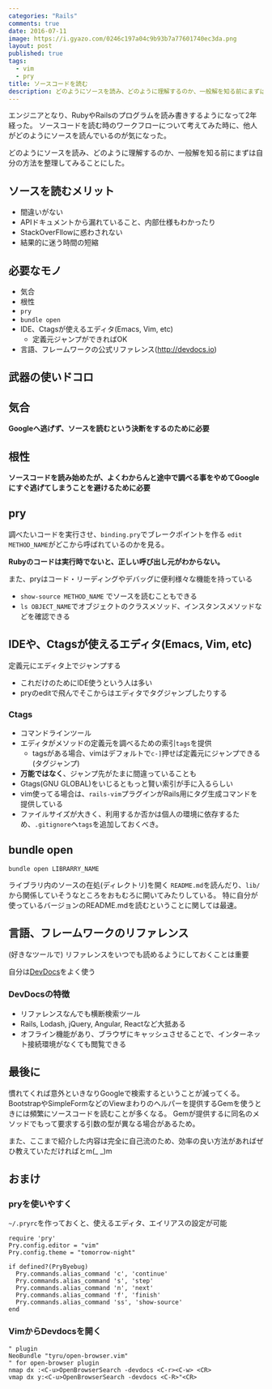 ```yaml
---
categories: "Rails"
comments: true
date: 2016-07-11
image: https://i.gyazo.com/0246c197a04c9b93b7a77601740ec3da.png
layout: post
published: true
tags:
  - vim
  - pry
title: ソースコードを読む
description: どのようにソースを読み、どのように理解するのか、一般解を知る前にまずは自分の方法を整理してみることにした。
---
```



エンジニアとなり、RubyやRailsのプログラムを読み書きするようになって2年経った。
ソースコードを読む時のワークフローについて考えてみた時に、他人がどのようにソースを読んでいるのが気になった。

どのようにソースを読み、どのように理解するのか、一般解を知る前にまずは自分の方法を整理してみることにした。

## ソースを読むメリット

* 間違いがない
* APIドキュメントから漏れていること、内部仕様もわかったり
* StackOverFllowに惑わされない
* 結果的に迷う時間の短縮

## 必要なモノ
* 気合
* 根性
* `pry`
* `bundle open`
* IDE、Ctagsが使えるエディタ(Emacs, Vim, etc)
  * 定義元ジャンプができればOK
* 言語、フレームワークの公式リファレンス(http://devdocs.io)

## 武器の使いドコロ

## 気合
__Googleへ逃げず、ソースを読むという決断をするのために必要__

## 根性
__ソースコードを読み始めたが、よくわからんと途中で調べる事をやめてGoogleにすぐ逃げてしまうことを避けるために必要__

## pry
調べたいコードを実行させ、`binding.pry`でブレークポイントを作る
`edit METHOD_NAME`がどこから呼ばれているのかを見る。  

__Rubyのコードは実行時でないと、正しい呼び出し元がわからない。__

また、pryはコード・リーディングやデバッグに便利様々な機能を持っている  

* `show-source METHOD_NAME` でソースを読むこともできる
* `ls OBJECT_NAME`でオブジェクトのクラスメソッド、インスタンスメソッドなどを確認できる

## IDEや、Ctagsが使えるエディタ(Emacs, Vim, etc)

定義元にエディタ上でジャンプする  

* これだけのためにIDE使うという人は多い
* pryのeditで飛んでそこからはエディタでタグジャンプしたりする

### Ctags

  * コマンドラインツール
  * エディタがメソッドの定義元を調べるための索引`tags`を提供
    * tagsがある場合、vimはデフォルトで`c-]`押せば定義元にジャンプできる(タグジャンプ)
  * __万能ではなく__、ジャンプ先がたまに間違っていることも
  * Gtags(GNU GLOBAL)をいじるともっと賢い索引が手に入るらしい
  * vim使ってる場合は、`rails-vim`プラグインがRails用にタグ生成コマンドを提供している
  * ファイルサイズが大きく、利用するか否かは個人の環境に依存するため、`.gitignore`へ`tags`を追加しておくべき。

## bundle open

```pry
bundle open LIBRARRY_NAME
```

ライブラリ内のソースの在処(ディレクトリ)を開く
`README.md`を読んだり、`lib/`から関係していそうなところをおもむろに開いてみたりしている。
特に自分が使っているバージョンのREADME.mdを読むということに関しては最速。

## 言語、フレームワークのリファレンス
(好きなツールで)  リファレンスをいつでも読めるようにしておくことは重要

自分は[DevDocs](http://devdocs.io)をよく使う  

### DevDocsの特徴

  * リファレンスなんでも横断検索ツール
  * Rails, Lodash, jQuery, Angular, Reactなど大抵ある
  * オフライン機能があり、ブラウザにキャッシュさせることで、インターネット接続環境がなくても閲覧できる

## 最後に

慣れてくれば意外といきなりGoogleで検索するということが減ってくる。
BootstrapやSimpleFormなどのViewまわりのヘルパーを提供するGemを使うときには頻繁にソースコードを読むことが多くなる。
Gemが提供するに同名のメソッドでもって要求する引数の型が異なる場合があるため。

また、ここまで紹介した内容は完全に自己流のため、効率の良い方法があればぜひ教えていただければとm(_ _)m


## おまけ

### pryを使いやすく
`~/.pryrc`を作っておくと、使えるエディタ、エイリアスの設定が可能

```pryrc
require 'pry'
Pry.config.editor = "vim"
Pry.config.theme = "tomorrow-night"

if defined?(PryByebug)
  Pry.commands.alias_command 'c', 'continue'
  Pry.commands.alias_command 's', 'step'
  Pry.commands.alias_command 'n', 'next'
  Pry.commands.alias_command 'f', 'finish'
  Pry.commands.alias_command 'ss', 'show-source'
end
```

### VimからDevdocsを開く

```vim
" plugin
NeoBundle "tyru/open-browser.vim"
" for open-browser plugin
nmap dx :<C-u>OpenBrowserSearch -devdocs <C-r><C-w> <CR>
vmap dx y:<C-u>OpenBrowserSearch -devdocs <C-R>"<CR> 
```
